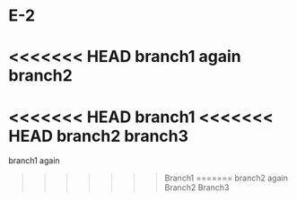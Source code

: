 # E-2
<<<<<<< HEAD
branch1 again
branch2
=======
<<<<<<< HEAD
branch1
<<<<<<< HEAD
branch2
branch3
=======
branch1 again
>>>>>>> Branch1
=======
branch2 again
>>>>>>> Branch2
>>>>>>> Branch3
